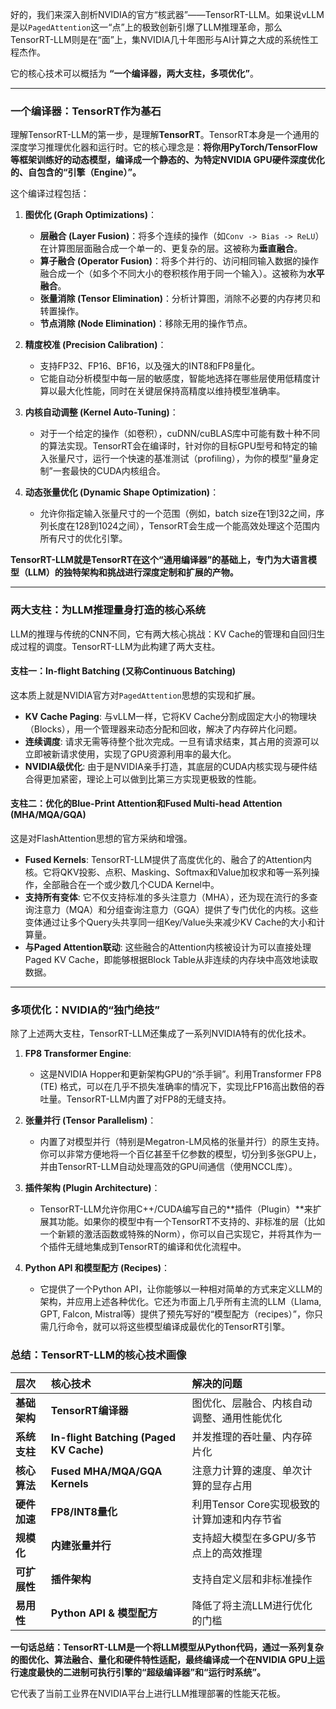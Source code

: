 好的，我们来深入剖析NVIDIA的官方“核武器”——TensorRT-LLM。如果说vLLM是以`PagedAttention`这一“点”上的极致创新引爆了LLM推理革命，那么TensorRT-LLM则是在“面”上，集NVIDIA几十年图形与AI计算之大成的系统性工程杰作。

它的核心技术可以概括为 **“一个编译器，两大支柱，多项优化”**。

---

### 一个编译器：TensorRT作为基石

理解TensorRT-LLM的第一步，是理解**TensorRT**。TensorRT本身是一个通用的深度学习推理优化器和运行时。它的核心理念是：**将你用PyTorch/TensorFlow等框架训练好的动态模型，编译成一个静态的、为特定NVIDIA GPU硬件深度优化的、自包含的“引擎（Engine）”。**

这个编译过程包括：

1.  **图优化 (Graph Optimizations)**：
    *   **层融合 (Layer Fusion)**：将多个连续的操作（如`Conv -> Bias -> ReLU`）在计算图层面融合成一个单一的、更复杂的层。这被称为**垂直融合**。
    *   **算子融合 (Operator Fusion)**：将多个并行的、访问相同输入数据的操作融合成一个（如多个不同大小的卷积核作用于同一个输入）。这被称为**水平融合**。
    *   **张量消除 (Tensor Elimination)**：分析计算图，消除不必要的内存拷贝和转置操作。
    *   **节点消除 (Node Elimination)**：移除无用的操作节点。

2.  **精度校准 (Precision Calibration)**：
    *   支持FP32、FP16、BF16，以及强大的INT8和FP8量化。
    *   它能自动分析模型中每一层的敏感度，智能地选择在哪些层使用低精度计算以最大化性能，同时在关键层保持高精度以维持模型准确率。

3.  **内核自动调整 (Kernel Auto-Tuning)**：
    *   对于一个给定的操作（如卷积），cuDNN/cuBLAS库中可能有数十种不同的算法实现。TensorRT会在编译时，针对你的目标GPU型号和特定的输入张量尺寸，运行一个快速的基准测试（profiling），为你的模型“量身定制”一套最快的CUDA内核组合。

4.  **动态张量优化 (Dynamic Shape Optimization)**：
    *   允许你指定输入张量尺寸的一个范围（例如，batch size在1到32之间，序列长度在128到1024之间），TensorRT会生成一个能高效处理这个范围内所有尺寸的优化引擎。

**TensorRT-LLM就是TensorRT在这个“通用编译器”的基础上，专门为大语言模型（LLM）的独特架构和挑战进行深度定制和扩展的产物。**

---

### 两大支柱：为LLM推理量身打造的核心系统

LLM的推理与传统的CNN不同，它有两大核心挑战：KV Cache的管理和自回归生成过程的调度。TensorRT-LLM为此构建了两大支柱。

#### 支柱一：In-flight Batching (又称Continuous Batching)

这本质上就是NVIDIA官方对`PagedAttention`思想的实现和扩展。

*   **KV Cache Paging**: 与vLLM一样，它将KV Cache分割成固定大小的物理块（Blocks），用一个管理器来动态分配和回收，解决了内存碎片化问题。
*   **连续调度**: 请求无需等待整个批次完成。一旦有请求结束，其占用的资源可以立即被新请求使用，实现了GPU资源利用率的最大化。
*   **NVIDIA级优化**: 由于是NVIDIA亲手打造，其底层的CUDA内核实现与硬件结合得更加紧密，理论上可以做到比第三方实现更极致的性能。

#### 支柱二：优化的Blue-Print Attention和Fused Multi-head Attention (MHA/MQA/GQA)

这是对FlashAttention思想的官方采纳和增强。

*   **Fused Kernels**: TensorRT-LLM提供了高度优化的、融合了的Attention内核。它将QKV投影、点积、Masking、Softmax和Value加权求和等一系列操作，全部融合在一个或少数几个CUDA Kernel中。
*   **支持所有变体**: 它不仅支持标准的多头注意力（MHA），还为现在流行的多查询注意力（MQA）和分组查询注意力（GQA）提供了专门优化的内核。这些变体通过让多个Query头共享同一组Key/Value头来减少KV Cache的大小和计算量。
*   **与Paged Attention联动**: 这些融合的Attention内核被设计为可以直接处理Paged KV Cache，即能够根据Block Table从非连续的内存块中高效地读取数据。

---

### 多项优化：NVIDIA的“独门绝技”

除了上述两大支柱，TensorRT-LLM还集成了一系列NVIDIA特有的优化技术。

1.  **FP8 Transformer Engine**:
    *   这是NVIDIA Hopper和更新架构GPU的“杀手锏”。利用Transformer FP8 (TE) 格式，可以在几乎不损失准确率的情况下，实现比FP16高出数倍的吞吐量。TensorRT-LLM内置了对FP8的无缝支持。

2.  **张量并行 (Tensor Parallelism)**：
    *   内置了对模型并行（特别是Megatron-LM风格的张量并行）的原生支持。你可以非常方便地将一个百亿甚至千亿参数的模型，切分到多张GPU上，并由TensorRT-LLM自动处理高效的GPU间通信（使用NCCL库）。

3.  **插件架构 (Plugin Architecture)**：
    *   TensorRT-LLM允许你用C++/CUDA编写自己的**插件（Plugin）**来扩展其功能。如果你的模型中有一个TensorRT不支持的、非标准的层（比如一个新颖的激活函数或特殊的Norm），你可以自己实现它，并将其作为一个插件无缝地集成到TensorRT的编译和优化流程中。

4.  **Python API 和模型配方 (Recipes)**：
    *   它提供了一个Python API，让你能够以一种相对简单的方式来定义LLM的架构，并应用上述各种优化。它还为市面上几乎所有主流的LLM（Llama, GPT, Falcon, Mistral等）提供了预先写好的“模型配方（recipes）”，你只需几行命令，就可以将这些模型编译成最优化的TensorRT引擎。

### 总结：TensorRT-LLM的核心技术画像

| 层次 | 核心技术 | 解决的问题 |
| :--- | :--- | :--- |
| **基础架构** | **TensorRT编译器** | 图优化、层融合、内核自动调整、通用性能优化 |
| **系统支柱** | **In-flight Batching (Paged KV Cache)** | 并发推理的吞吐量、内存碎片化 |
| **核心算法** | **Fused MHA/MQA/GQA Kernels** | 注意力计算的速度、单次计算的显存占用 |
| **硬件加速** | **FP8/INT8量化** | 利用Tensor Core实现极致的计算加速和内存节省 |
| **规模化** | **内建张量并行** | 支持超大模型在多GPU/多节点上的高效推理 |
| **可扩展性** | **插件架构** | 支持自定义层和非标准操作 |
| **易用性** | **Python API & 模型配方** | 降低了将主流LLM进行优化的门槛 |

**一句话总结：TensorRT-LLM是一个将LLM模型从Python代码，通过一系列复杂的图优化、算法融合、量化和硬件特性适配，最终编译成一个在NVIDIA GPU上运行速度最快的二进制可执行引擎的“超级编译器”和“运行时系统”。**

它代表了当前工业界在NVIDIA平台上进行LLM推理部署的性能天花板。